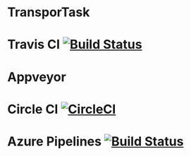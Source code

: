 # TransporTask
# Travis CI [![Build Status](https://travis-ci.org/Kostolom9919/TransportTask.svg?branch=master)](https://travis-ci.org/Kostolom9919/TransportTask)
# Appveyor 
# Circle CI [![CircleCI](https://circleci.com/gh/Kostolom9919/TransportTask.svg?style=svg)](https://circleci.com/gh/Kostolom9919/TransportTask)
# Azure Pipelines [![Build Status](https://dev.azure.com/kostiabarakov/kostiabarakov/_apis/build/status/Kostolom9919.TransportTask?branchName=master)](https://dev.azure.com/kostiabarakov/kostiabarakov/_build/latest?definitionId=2?branchName=master)

